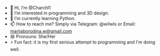 - 👋 Hi, I’m @Charchl1
- 👀 I’m interested in programming and 3D design.
- 🌱 I’m currently learning Python.
- 📫 How to reach me? Simply via Telegram: @wilwls or Email: mariiaborodina.w@gmail.com
- 😄 Pronouns: She/Her
- ⚡ Fun fact: it is my first serious attempt to programming and I'm doing well. 

<!---
Charchl1/Charchl1 is a ✨ special ✨ repository because its `README.md` (this file) appears on your GitHub profile.
You can click the Preview link to take a look at your changes.
--->
